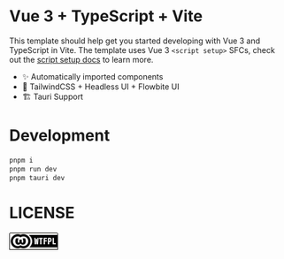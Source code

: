 # Vue 3 + TypeScript + Vite

This template should help get you started developing with Vue 3 and TypeScript in Vite. The template uses Vue 3 `<script setup>` SFCs, check out the [script setup docs](https://v3.vuejs.org/api/sfc-script-setup.html#sfc-script-setup) to learn more.

- ✨ Automatically imported components
- 🎨 TailwindCSS + Headless UI + Flowbite UI
- 🏗️ Tauri Support

# Development

```
pnpm i
pnpm run dev
pnpm tauri dev
```

# LICENSE

![](./public/wtfpl-badge.png)
